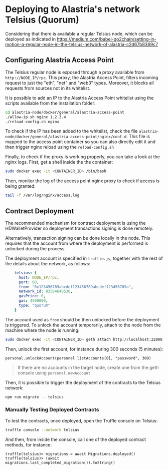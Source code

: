 # Deploying to Alastria's network Telsius (Quorum)

Considering that there is available a regular Telsius node, which can be deployed as indicated in 
https://medium.com/babel-go2chain/setting-in-motion-a-regular-node-in-the-telsius-network-of-alastria-c2d67b8369c7

## Configuring Alastria Access Point

The Telsius regular node is exposed through a proxy available from `http://NODE_IP/rpc`. This proxy, 
the Alastria Access Point, filters incoming request to just the 
"eth", "net" and "web3" types. Moreover, it blocks all requests from sources not in its whitelist. 

It is possible to add an IP to the Alastria Access Point whitelist using the scripts available from 
the installation folder:

```bash
cd alastria-node/docker/general/alastria-access-point
./allow-ip.sh nginx 1.2.3.4
./reload-config.sh nginx
```

To check if the IP has been added to the whitelist, check the file 
`alastria-node/docker/general/alastria-access-point/nginx/conf.d`.
This file is mapped to the access point container so you can also directly edit it and then trigger 
nginx reload using the `reload-config.sh`

Finally, to check if the proxy is working properly, you can take a look at the nginx logs. 
First, get a shell inside the the container:

```bash
sudo docker exec -it <CONTAINER_ID> /bin/bash
```

Then, monitor the log of the access point nginx proxy to check if access is being granted: 

```bash
tail -f /var/log/nginx/access.log

```

## Contract Deployment

The recommended mechanism for contract deployment is using the HDWalletProvider so 
deployment transactions signing is done remotely.

Alternatively, transaction signing can be done locally in the node. This requires that the account 
from where the deployment is performed is unlocked during the process.

The deployment account is specified in `truffle.js`, together with the rest of the details
about the network, as follows:

```yaml
    telsius: {
      host: NODE_IP/rpc,
      port: 80,
      from: "0x123456789abcdef123456789abcdef123456789a",
      network_id: 83584648538,
      gasPrice: 0,
      gas: 4500000,
      type: "quorum"
    }
```

The account used as `from` should be then unlocked before the deployment is triggered.
To unlock the account temporarily, attach to the node from the machine where the node is running:

```bash
sudo docker exec -it <CONTAINER_ID> geth attach http://localhost:22000
```

Then, unlock the first account, for instance during 300 seconds (5 minutes):

```
personal.unlockAccount(personal.listAccounts[0], "password", 300)
```

> If there are no accounts in the target node, create one from the geth console using `personal.newAccount`

Then, it is possible to trigger the deployment of the contracts to the Telsius network:

```bash
npm run migrate -- telsius
```

### Manually Testing Deployed Contracts

To test the contracts, once deployed, open the Truffle console on Telsius:

```bash
truffle console --network telsius
```

And then, from inside the console, call one of the deployed contract methods, for instance:

```
truffle(telsius)> migrations = await Migrations.deployed()
truffle(telsius)> (await migrations.last_completed_migration()).toString()
```
